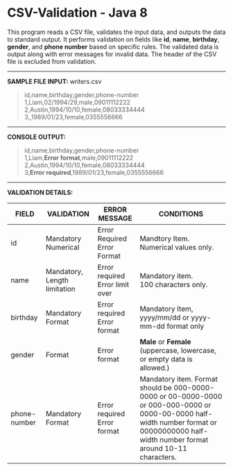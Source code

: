 # CSV-Validation - Java 8

This program reads a CSV file, validates the input data, and outputs the data to standard output. It performs validation on fields like **id**, **name**, **birthday**, **gender**, and **phone number** based on specific rules. The validated data is output along with error messages for invalid data. The header of the CSV file is excluded from validation.

------------


**SAMPLE FILE INPUT:**  writers.csv
> id,name,birthday,gender,phone-number<br>
1,Liam,02/1994/29,male,09011112222<br>
2,Austin,1994/10/10,female,08033334444<br>
3,,1989/01/23,female,0355556666<br>

------------


**CONSOLE OUTPUT:**
> id,name,birthday,gender,phone-number<br>
1,Liam,**Error format**,male,09011112222<br>
2,Austin,1994/10/10,female,08033334444<br>
3,**Error required**,1989/01/23,female,0355556666

------------


**VALIDATION DETAILS:**

| FIELD           | VALIDATION | ERROR MESSAGE | CONDITIONS     |
| ------------- | -------------- | ------------------- | ------------------ |
| id  | Mandatory<br>Numerical  | Error Required<br>Error Format | Mandtory Item.<br>Numerical values only.
| name  | Mandatory, Length limitation  | Error required<br>Error limit over | Mandatory item.<br>100 characters only.
| birthday  | Mandatory<br>Format  | Error required<br>Error format | Mandatory Item, yyyy/mm/dd or yyyy-mm-dd format only 
| gender  | Format  | Error format | **Male** or **Female** (uppercase, lowercase, or empty data is allowed.)
| phone-number  | Mandatory<br>Format  |Error required<br>Error format| Mandatory item. Format should be 000-0000-0000 or 00-0000-0000 or 000-000-0000 or 0000-00-0000 half-width number format or 00000000000 half-width number format around 10-11 characters.

